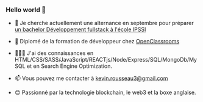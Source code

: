 ### Hello world 👋


- 🔭 Je cherche actuellement une alternance en septembre pour préparer [un bachelor Développement fullstack à l'école IPSSI](https://ecole-ipssi.com/formations-informatique/bachelor-developpeur-fullstack-devops/)

- 🌱 Diplomé de la formation de développeur chez [OpenClassrooms](https://openclassrooms.com/fr/)

- 🧑🏻‍💻 J'ai des connaissances en HTML/CSS/SASS/JavaScript/REACTjs/Node/Express/SQL/MongoDb/MySQL et en Search Engine Optimization.

- 📫 Vous pouvez me contacter à kevin.rousseau3@gmail.com

- 😍 Passionné par la technologie blockchain, le web3 et la boxe anglaise.


